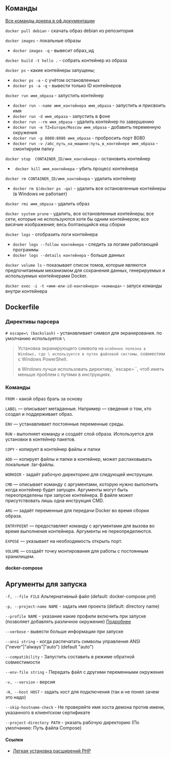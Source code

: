 ## Команды

[Все команды докера в оф.документации](https://docs.docker.com/engine/reference/commandline/docker/)

`docker pull debian` - скачать образ debian из репозитория

`docker images` - локальные образы

- `docker images -q` - вывесит образ_ид

`docker build -t hello .` - собрать контейнер из образа

`docker ps` - какие контейнеры запущены;

- `docker ps -a` - с учётом остановленных
- `docker ps -a -q` - вывести только ID контейнеров

`docker run имя_образа` - запустить контейнер

- `docker run --name имя_контейнера имя_образа` - запустить и присвоить имя
- `docker run -d имя_образа` - запустить в фоне
- `docker run --rm имя_образа` - удалить контейнер по завершению
- `docker run -e TZ=Europe/Moscow имя_образа` - добавить переменную окружения
- `docker run -p 8080:8080 имя_образа` - пробросить порт 8080
- `docker run -v /абс_путь_на_машине:путь_в_контейнере имя_образа` - смонтируем папку

`docker stop  CONTAINER_ID/имя_контейнера` - остановить контейнер

- ` docker kill имя_контейнера` - убить процесс контейнера

`docker rm CONTAINER_ID/имя_контейнера` - удалить контейнер

- `docker rm $(docker ps -qa)` - удалить все остановленные контейнеры (в Windows не работает)

`docker rmi имя_образа` - удалить образ

`docker system prune` - удалить, все остановленные контейнеры; все сети, которые не используются хотя бы одним
контейнером; все висячие изображения; весь болтающийся кеш сборки

`docker logs` - отобразить логи контейнера

- `docker logs --follow контейнера` - следить за логами работающей программы
- `docker logs --details контейнера` - больше данных

`docker volume ls` - показывает список томов, которые являются предпочитаемым механизмом для сохранения данных,
генерируемых и используемых контейнерами Docker.

`docker exec -i -t <имя-или-id-контейнера> <команда>` - запуск команды внутри контейнера

## Dockerfile

### Директивы парсера

`# escape=\ (backslash)` - устанавливает символ для экранирования. по умолчанию используется `\`

> Установка экранирующего символа на ` особенно полезна в Windows, где \ используется в путях файловой системы. `
> совместим с Windows PowerShell.
>
> в Windows лучше использовать директиву, `escape=``, чтоб иметь меньше проблем с путями в инструкциях.

### Команды

`FROM` - какой образ брать за основу

`LABEL` — описывает метаданные. Например — сведения о том, кто создал и поддерживает образ.

`ENV` — устанавливает постоянные переменные среды.

`RUN` - выполняет команду и создаёт слой образа. Используется для установки в контейнер пакетов.

`COPY` - копирует в контейнер файлы и папки

`ADD` — копирует файлы и папки в контейнер, может распаковывать локальные .tar-файлы.

`WORKDIR` - задаёт рабочую директорию для следующей инструкции.

`CMD` — описывает команду с аргументами, которую нужно выполнить когда контейнер будет запущен. Аргументы могут быть
переопределены при запуске контейнера. В файле может присутствовать лишь одна инструкция CMD.

`ARG` — задаёт переменные для передачи Docker во время сборки образа.

`ENTRYPOINT` — предоставляет команду с аргументами для вызова во время выполнения контейнера. Аргументы не
переопределяются.

`EXPOSE` — указывает на необходимость открыть порт.

`VOLUME` — создаёт точку монтирования для работы с постоянным хранилищем.

#### docker-compose

## Аргументы для запуска

`-f, --file FILE` Альтернативный файл (default: docker-compose.yml)

`-p, --project-name NAME` - задать имя проекта (default: directory name)

`--profile NAME` - указание какие профили включить при запуске (позволяет добавлять различное
окружение) [Подробнее](https://docs.docker.com/compose/profiles/)

`--verbose` - вывести больше информации при запуске

`--ansi string` - когда распечатать символы управления ANSI ("never"|"always"|"auto") (default "auto")

`--compatibility` - Запустить составить в режиме обратной совместимости

`--env-file string` - Передать файл с другими переменными окружения

`-v, --version` - версия

`-H, --host HOST` - задать хост для подключения (так и не понял зачем это надо)

`--skip-hostname-check` - Не проверяйте имя хоста демона против имени, указанного в клиентском сертификате

`--project-directory PATH` - указать рабочую директорию (По умолчанию: Путь файла Compose)


#### Ссылки

- [Легкая установка расширений PHP](https://github.com/mlocati/docker-php-extension-installer)